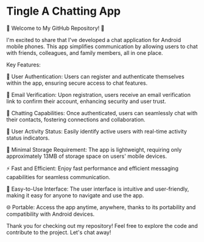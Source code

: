 # Tingle A Chatting App
📱 Welcome to My GitHub Repository! 🎉

I'm excited to share that I've developed a chat application for Android mobile phones. This app simplifies communication by allowing users to chat with friends, colleagues, and family members, all in one place.

Key Features:

🔐 User Authentication: Users can register and authenticate themselves within the app, ensuring secure access to chat features.

📧 Email Verification: Upon registration, users receive an email verification link to confirm their account, enhancing security and user trust.

👥 Chatting Capabilities: Once authenticated, users can seamlessly chat with their contacts, fostering connections and collaboration.

📶 User Activity Status: Easily identify active users with real-time activity status indicators.

💾 Minimal Storage Requirement: The app is lightweight, requiring only approximately 13MB of storage space on users' mobile devices.

⚡ Fast and Efficient: Enjoy fast performance and efficient messaging capabilities for seamless communication.

🎨 Easy-to-Use Interface: The user interface is intuitive and user-friendly, making it easy for anyone to navigate and use the app.

🌐 Portable: Access the app anytime, anywhere, thanks to its portability and compatibility with Android devices.

Thank you for checking out my repository! Feel free to explore the code and contribute to the project. Let's chat away!
